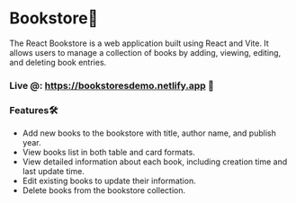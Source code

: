 # Bookstore📖
The React Bookstore is a web application built using React and Vite. It allows users to manage a collection of books by adding, viewing, editing, and deleting book entries.

### Live @: https://bookstoresdemo.netlify.app 🔗

### Features🛠️
* Add new books to the bookstore with title, author name, and publish year.
* View books list in both table and card formats.
* View detailed information about each book, including creation time and last update time.
* Edit existing books to update their information.
* Delete books from the bookstore collection.
